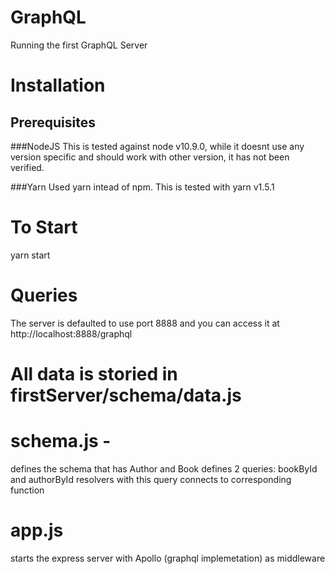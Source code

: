 # GraphQL
Running the first GraphQL Server

# Installation

## Prerequisites

###NodeJS
This is tested against node v10.9.0, while it doesnt use any version specific and should work with other version, it has not been verified.

###Yarn
Used yarn intead of npm.  This is tested with yarn v1.5.1

# To Start
yarn start

# Queries
The server is defaulted to use port 8888 and you can access it at http://localhost:8888/graphql

# All data is storied in firstServer/schema/data.js

# schema.js -
defines the schema that has Author and Book
defines 2 queries: bookById and authorById
resolvers with this query connects to corresponding function

# app.js
starts the express server with Apollo (graphql implemetation) as middleware